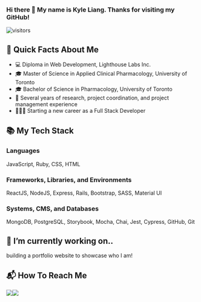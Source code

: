 ### Hi there 👋 My name is Kyle Liang. Thanks for visiting my GitHub!

<!--
**kliang1194/kliang1194** is a ✨ _special_ ✨ repository because its `README.md` (this file) appears on your GitHub profile.

Here are some ideas to get you started:


- 🌱 I’m currently learning ...
- 👯 I’m looking to collaborate on ...
- 🤔 I’m looking for help with ...
- 💬 Ask me about ...
- 📫 How to reach me: ...
- 😄 Pronouns: ...
- ⚡ Fun fact: ...
-->

![visitors](https://visitor-badge-reloaded.herokuapp.com/badge?page_id=kliang1194.kliang1194&color=yellow&style=for-the-badge&logo=Github)

## 👤 Quick Facts About Me
- 💻 Diploma in Web Development, Lighthouse Labs Inc.
- 🎓 Master of Science in Applied Clinical Pharmacology, University of Toronto
- 🎓 Bachelor of Science in Pharmacology, University of Toronto
- 💼 Several years of research, project coordination, and project management experience 
- 👨🏻‍💻 Starting a new career as a Full Stack Developer

## 📚 My Tech Stack
### Languages
<p>
  JavaScript, Ruby, CSS, HTML
</p>

### Frameworks, Libraries, and Environments
<p>
  ReactJS, NodeJS, Express, Rails, Bootstrap, SASS, Material UI
</p>

### Systems, CMS, and Databases
<p>
  MongoDB, PostgreSQL, Storybook, Mocha, Chai, Jest, Cypress, GitHub, Git
</p>

## 🔭 I’m currently working on.. 
<p>building a portfolio website to showcase who I am!</p>  


## 📬 How To Reach Me
<p><a href="https://www.linkedin.com/in/kyle-liang-742916b0/"><img src="https://img.icons8.com/fluency/48/000000/linkedin.png"/></a><a href="mailto:kliang1194@gmail.com"><img src="https://img.icons8.com/color/48/000000/gmail-new.png"/></a></p>

